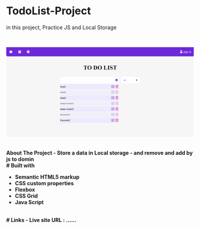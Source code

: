 # TodoList-Project
in this project, Practice JS and Local Storage

<br>

![](./p-main.png)

<br>
<b> About The Project<b/>
 - Store a data in Local storage
 - and remove and add by js to domin
 
 <br>
 # Built with

- Semantic HTML5 markup
- CSS custom properties
- Flexbox
- CSS Grid
- Java Script

<br>
# Links
 - Live site URL : ......
